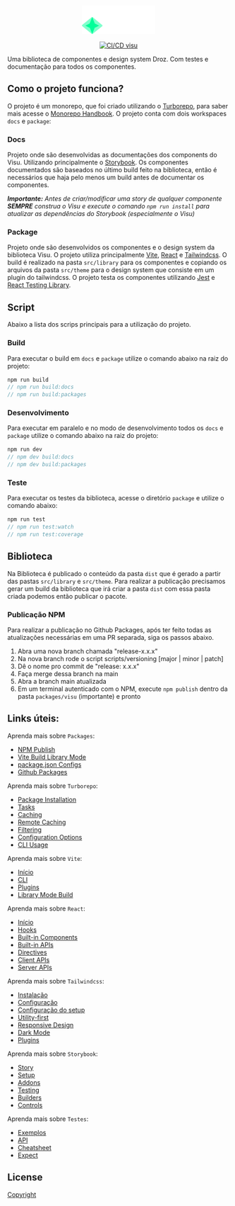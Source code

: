 <p align="center">
  <picture>
    <img alt="Visu" src="./package/public/droz-visu.svg" height="64px" />
  </picture>
</p>

<p align="center">
  <a href="https://github.com/Coaktion/Droz-Visu/actions/workflows/build-and-test.js.yml">
    <img src="https://github.com/Coaktion/Droz-Visu/actions/workflows/build-and-test.js.yml/badge.svg" alt="CI/CD visu">
  </a>
</p>

Uma biblioteca de componentes e design system Droz. Com testes e documentação para todos os componentes.

## Como o projeto funciona?

O projeto é um monorepo, que foi criado utilizando o [Turborepo](https://turbo.build/repo), para saber mais acesse o [Monorepo Handbook](https://turbo.build/repo/docs/handbook). O projeto conta com dois workspaces `docs` e `package`:

### Docs

Projeto onde são desenvolvidas as documentações dos components do Visu. Utilizando principalmente o [Storybook](https://storybook.js.org/). Os componentes documentados são baseados no último build feito na biblioteca, então é necessários que haja pelo menos um build antes de documentar os componentes.

_**Importante:** Antes de criar/modificar uma story de qualquer componente **SEMPRE** construa o Visu e execute o comando `npm run install` para atualizar as dependências do Storybook (especialmente o Visu)_

### Package

Projeto onde são desenvolvidos os componentes e o design system da biblioteca Visu. O projeto utiliza principalmente [Vite](https://vitejs.dev), [React](https://react.dev/) e [Tailwindcss](https://tailwindcss.com/).
O build é realizado na pasta `src/library` para os componentes e copiando os arquivos da pasta `src/theme` para o design system que consiste em um plugin do tailwindcss.
O projeto testa os componentes utilizando [Jest](https://jestjs.io) e [React Testing Library](https://testing-library.com/docs/react-testing-library/intro).

## Script

Abaixo a lista dos scrips principais para a utilização do projeto.

### Build

Para executar o build em `docs` e `package` utilize o comando abaixo na raiz do projeto:

```javascript
npm run build
// npm run build:docs
// npm run build:packages
```

### Desenvolvimento

Para executar em paralelo e no modo de desenvolvimento todos os `docs` e `package` utilize o comando abaixo na raiz do projeto:

```javascript
npm run dev
// npm dev build:docs
// npm dev build:packages
```

### Teste

Para executar os testes da biblioteca, acesse o diretório `package` e utilize o comando abaixo:

```javascript
npm run test
// npm run test:watch
// npm run test:coverage
```

## Biblioteca

Na Biblioteca é publicado o conteúdo da pasta `dist` que é gerado a partir das pastas `src/library` e `src/theme`. Para realizar a publicação precisamos gerar um build da biblioteca que irá criar a pasta `dist` com essa pasta criada podemos então publicar o pacote.

### Publicação NPM

Para realizar a publicação no Github Packages, após ter feito todas as atualizações necessárias em uma PR separada, siga os passos abaixo.

1. Abra uma nova branch chamada "release-x.x.x"
1. Na nova branch rode o script scripts/versioning [major | minor | patch]
1. Dê o nome pro commit de "release: x.x.x"
1. Faça merge dessa branch na main
1. Abra a branch main atualizada
1. Em um terminal autenticado com o NPM, execute `npm publish` dentro da pasta `packages/visu` (importante) e pronto

## Links úteis:

Aprenda mais sobre `Packages`:

- [NPM Publish](https://docs.npmjs.com/cli/v9/commands/npm-publish)
- [Vite Build Library Mode](https://docs.npmjs.com/cli/v9/commands/npm-publish)
- [package.json Configs](https://docs.npmjs.com/cli/v9/configuring-npm/package-json)
- [Github Packages](https://docs.github.com/en/packages/quickstart)

Aprenda mais sobre `Turborepo`:

- [Package Installation](https://turbo.build/repo/docs/handbook/package-installation)
- [Tasks](https://turbo.build/repo/docs/core-concepts/monorepos/running-tasks)
- [Caching](https://turbo.build/repo/docs/core-concepts/caching)
- [Remote Caching](https://turbo.build/repo/docs/core-concepts/remote-caching)
- [Filtering](https://turbo.build/repo/docs/core-concepts/monorepos/filtering)
- [Configuration Options](https://turbo.build/repo/docs/reference/configuration)
- [CLI Usage](https://turbo.build/repo/docs/reference/command-line-reference)

Aprenda mais sobre `Vite`:

- [Início](https://vitejs.dev/guide/)
- [CLI](https://vitejs.dev/guide/cli.html)
- [Plugins](https://vitejs.dev/guide/using-plugins.html)
- [Library Mode Build](https://vitejs.dev/guide/build.html#library-mode)

Aprenda mais sobre `React`:

- [Início](https://react.dev/learn)
- [Hooks](https://react.dev/reference/react)
- [Built-in Components](https://react.dev/reference/react/components)
- [Built-in APIs](https://react.dev/reference/react/apis)
- [Directives](https://react.dev/reference/react/directives)
- [Client APIs](https://react.dev/reference/react-dom/client)
- [Server APIs](https://react.dev/reference/react-dom/server)

Aprenda mais sobre `Tailwindcss`:

- [Instalação](https://tailwindcss.com/docs/installation/using-postcss)
- [Configuração](https://tailwindcss.com/docs/configuration)
- [Configuração do setup](https://tailwindcss.com/docs/editor-setup)
- [Utility-first](https://tailwindcss.com/docs/utility-first)
- [Responsive Design](https://tailwindcss.com/docs/responsive-design)
- [Dark Mode](https://tailwindcss.com/docs/dark-mode)
- [Plugins](https://tailwindcss.com/docs/plugins)

Aprenda mais sobre `Storybook`:

- [Story](https://storybook.js.org/docs/react/get-started/whats-a-story)
- [Setup](https://storybook.js.org/docs/react/get-started/setup)
- [Addons](https://storybook.js.org/docs/react/addons/introduction)
- [Testing](https://storybook.js.org/docs/react/writing-tests/introduction)
- [Builders](https://storybook.js.org/docs/react/builders/overview)
- [Controls](https://storybook.js.org/docs/react/essentials/controls)

Aprenda mais sobre `Testes`:

- [Exemplos](https://testing-library.com/docs/react-testing-library/example-intro)
- [API](https://testing-library.com/docs/react-testing-library/api)
- [Cheatsheet](https://testing-library.com/docs/react-testing-library/cheatsheet)
- [Expect](https://jestjs.io/pt-BR/docs/expect)

## License

[Copyright](./LICENSE)

